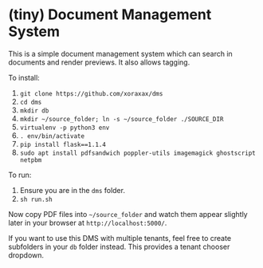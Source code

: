 (tiny) Document Management System
=================================

This is a simple document management system which can search in documents and render previews.
It also allows tagging.

To install:

  1. `git clone https://github.com/xoraxax/dms`
  2. `cd dms`
  3. `mkdir db`
  4. `mkdir ~/source_folder; ln -s ~/source_folder ./SOURCE_DIR`
  5. `virtualenv -p python3 env`
  6. `. env/bin/activate`
  7. `pip install flask==1.1.4`
  8. `sudo apt install pdfsandwich poppler-utils imagemagick ghostscript netpbm`

To run:

  1. Ensure you are in the `dms` folder.
  2. `sh run.sh`

Now copy PDF files into `~/source_folder` and watch them appear slightly later in your browser at
`http://localhost:5000/`.

If you want to use this DMS with multiple tenants, feel free to create subfolders in your `db`
folder instead. This provides a tenant chooser dropdown.
